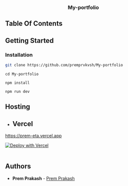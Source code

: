 <p align="center">
  <a href="https://github.com/premprvkvsh/My-portfolio">
  <a href="https://prem-eta.vercel.app/">
     
  </a>

  <h3 align="center">My-portfolio</h3>
  <p align="center">
   
   
 
   
 
  </p>
</p>

## Table Of Contents

<!--
## Screenshots -->

## Getting Started

### Installation

<!--
<h4>Get api keys from <a href="https://www.emailjs.com/">EmailJs</a></h4> -->

```sh
git clone https://github.com/premprvkvsh/My-portfolio
```

```
cd My-portfolio
```

```
npm install
```

```
npm run dev
```

## Hosting

- ## Vercel
https://prem-eta.vercel.app

[![Deploy with Vercel](https://vercel.com/button)](https://vercel.com/)
<br/>
<br/>

<!-- - ## Render

[![Deploy to Render](https://render.com/images/deploy-to-render-button.svg)](https://render.com/) -->

<!-- ## License

Distributed under the MIT License . See [LICENSE](https://github.com/Yash456k/Yash_Portfolio/blob/main/LICENSE) for more information. -->

## Authors

- **Prem Prakash** - [Prem Prakash](https://github.com/premprvkvsh)
